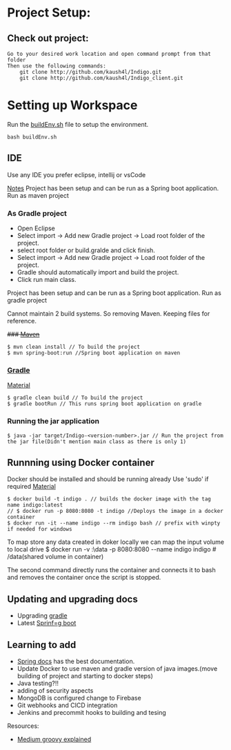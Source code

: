 
# Project Setup:

## Check out project:
	Go to your desired work location and open command prompt from that folder
	Then use the following commands:	
		git clone http://github.com/kaush4l/Indigo.git
		git clone http://github.com/kaush4l/Indigo_client.git

# Setting up Workspace
Run the [buildEnv.sh](buildEnv.sh) file to setup the environment.

~~~
bash buildEnv.sh
~~~

## IDE
Use any IDE you prefer eclipse, intellij or vsCode

[Notes](https://medium.com/@jayanisumudini/convert-maven-project-to-gradle-project-d1a829d7637f)
Project has been setup and can be run as a Spring boot application. Run as maven project

### As Gradle project
- Open Eclipse
- Select import -> Add new Gradle project -> Load root folder of the project.
- select root folder or build.gralde and click finish.
- Select import -> Add new Gradle project -> Load root folder of the project.
- Gradle should automatically import and build the project.
- Click run main class.

Project has been setup and can be run as a Spring boot application. Run as gradle project

Cannot maintain 2 build systems. So removing Maven. Keeping files for reference.

~~### [Maven](https://docs.spring.io/spring-boot/docs/2.0.3.RELEASE/reference/html/getting-started-first-application.html)~~
~~~
$ mvn clean install // To build the project
$ mvn spring-boot:run //Spring boot application on maven
~~~
### [Gradle](https://javadeveloperzone.com/spring-boot/how-to-run-spring-boot-using-maven-gradle/)
[Material](https://jeoygin.gitbooks.io/learn-y-in-x-minutes/content/gradle.html)
~~~
$ gradle clean build // To build the project
$ gradle bootRun // This runs spring boot application on gradle
~~~

### Running the jar application
~~~
$ java -jar target/Indigo-<version-number>.jar // Run the project from the jar file(Didn't mention main class as there is only 1)
~~~

## Runnning using Docker container

Docker should be installed and should be running already
Use 'sudo' if required
[Material](https://rominirani.com/docker-tutorial-series-a7e6ff90a023)
~~~
$ docker build -t indigo . // builds the docker image with the tag name indigo:latest
// $ docker run -p 8080:8080 -t indigo //Deploys the image in a docker container
$ docker run -it --name indigo --rm indigo bash // prefix with winpty if needed for windows
~~~
To map store any data created in doker locally we can map the input volume to local drive
$ docker run -v <LocalDirectory>:\data -p 8080:8080 --name indigo indigo # /data(shared volume in container)

The second command directly runs the container and connects it to bash and removes the container once the script is stopped.

## Updating and upgrading docs
- Upgrading [gradle](https://docs.gradle.org/current/userguide/gradle_wrapper.html)
- Latest [Sprinf=g boot](https://mvnrepository.com/artifact/org.springframework.boot/spring-boot)


## Learning to add
 - [Spring docs](https://docs.spring.io/spring-boot/docs/current/reference/htmlsingle/#boot-features-nosql) has the best documentation.
 - Update Docker to use maven and gradle version of java images.(move building of project and starting to docker steps)
 - Java testing?!!
 - adding of security aspects
 - MongoDB is configured change to Firebase
 - Git webhooks and CICD integration
 - Jenkins and precommit hooks to building and tesing


Resources:
- [Medium groovy explained](https://medium.com/@andrewMacmurray/a-beginners-guide-to-gradle-26212ddcafa8)
